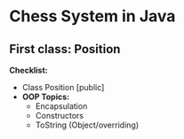 # Chess System in Java

## First class: Position

**Checklist:**
  - Class Position [public]
  - **OOP Topics:**
    - Encapsulation
    - Constructors
    - ToString (Object/overriding)
